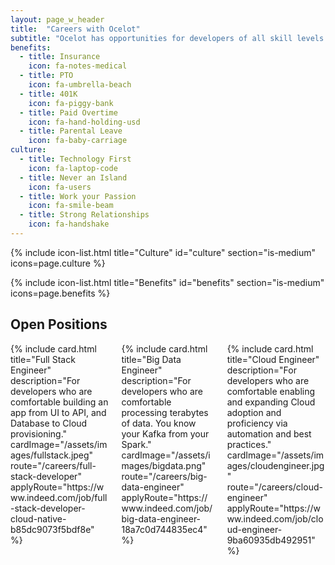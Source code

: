 ```yaml
---
layout: page_w_header
title:  "Careers with Ocelot"
subtitle: "Ocelot has opportunities for developers of all skill levels utilizing many different skills and technologies"
benefits:
  - title: Insurance
    icon: fa-notes-medical
  - title: PTO
    icon: fa-umbrella-beach
  - title: 401K
    icon: fa-piggy-bank
  - title: Paid Overtime
    icon: fa-hand-holding-usd
  - title: Parental Leave
    icon: fa-baby-carriage
culture:
  - title: Technology First
    icon: fa-laptop-code
  - title: Never an Island
    icon: fa-users
  - title: Work your Passion
    icon: fa-smile-beam
  - title: Strong Relationships
    icon: fa-handshake
---
```


{% include icon-list.html title="Culture" id="culture" section="is-medium" icons=page.culture %}

{% include icon-list.html title="Benefits" id="benefits" section="is-medium" icons=page.benefits %}

<section class="hero is-medium">
  <div class="hero-body">
    <div class="container has-text-centered">
      <h1 class="title">Open Positions</h1>
      <div class="columns">
        <div class="column is-one-third">
          {% include card.html title="Full Stack Engineer" description="For developers who are comfortable building an app from UI to API, and Database to Cloud provisioning." cardImage="/assets/images/fullstack.jpeg" route="/careers/full-stack-developer" applyRoute="https://www.indeed.com/job/full-stack-developer-cloud-native-b85dc9073f5bdf8e" %}
        </div>
        <div class="column is-one-third">
          {% include card.html title="Big Data Engineer" description="For developers who are comfortable processing terabytes of data. You know your Kafka from your Spark." cardImage="/assets/images/bigdata.png" route="/careers/big-data-engineer" applyRoute="https://www.indeed.com/job/big-data-engineer-18a7c0d744835ec4" %}
        </div>
        <div class="column is-one-third">
          {% include card.html title="Cloud Engineer" description="For developers who are comfortable enabling and expanding Cloud adoption and proficiency via automation and best practices." cardImage="/assets/images/cloudengineer.jpg" route="/careers/cloud-engineer" applyRoute="https://www.indeed.com/job/cloud-engineer-9ba60935db492951" %}
        </div>
      </div>
    </div>
  </div>
</section>
